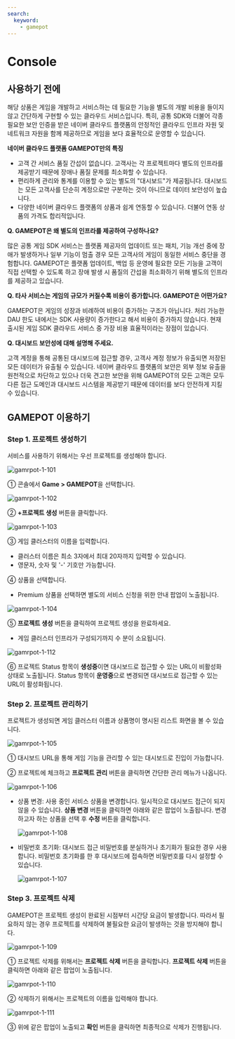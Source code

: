 ```yaml
---
search:
  keyword:
    - gamepot
---
```


# Console

## 사용하기 전에

해당 상품은 게임을 개발하고 서비스하는 데 필요한 기능을 별도의 개발 비용을 들이지 않고 간단하게 구현할 수 있는 클라우드 서비스입니다. 특히, 공통 SDK와 더불어 각종 필요한 보안 인증을 받은 네이버 클라우드 플랫폼의 안정적인 클라우드 인프라 자원 및 네트워크 자원을 함께 제공하므로 게임을 보다 효율적으로 운영할 수 있습니다.

**네이버 클라우드 플랫폼 GAMEPOT만의 특징**

* 고객 간 서비스 품질 간섭이 없습니다. 고객사는 각 프로젝트마다 별도의 인프라를 제공받기 때문에 장애나 품질 문제를 최소화할 수 있습니다.
* 편리하게 관리와 통계를 이용할 수 있는 별도의 "대시보드"가 제공됩니다. 대시보드는 모든 고객사를 단순히 계정으로만 구분하는 것이 아니므로 데이터 보안성이 높습니다.
* 다양한 네이버 클라우드 플랫폼의 상품과 쉽게 연동할 수 있습니다. 더불어 연동 상품의 가격도 합리적입니다.

**Q. GAMEPOT은 왜 별도의 인프라를 제공하여 구성하나요?**

많은 공통 게임 SDK 서비스는 플랫폼 제공자의 업데이트 또는 패치, 기능 개선 중에 장애가 발생하거나 일부 기능이 멈출 경우 모든 고객사의 게임이 동일한 서비스 중단을 경험합니다. GAMEPOT은 플랫폼 업데이트, 백업 등 운영에 필요한 모든 기능을 고객이 직접 선택할 수 있도록 하고 장애 발생 시 품질의 간섭을 최소화하기 위해 별도의 인프라를 제공하고 있습니다.

**Q. 타사 서비스는 게임의 규모가 커질수록 비용이 증가합니다. GAMEPOT은 어떤가요?**

GAMEPOT은 게임의 성장과 비례하여 비용이 증가하는 구조가 아닙니다. 처리 가능한 DAU 한도 내에서는 SDK 사용량이 증가한다고 해서 비용이 증가하지 않습니다. 현재 출시된 게임 SDK 클라우드 서비스 중 가장 비용 효율적이라는 장점이 있습니다.

**Q. 대시보드 보안성에 대해 설명해 주세요.**

고객 계정을 통해 공통된 대시보드에 접근할 경우, 고객사 계정 정보가 유출되면 저장된 모든 데이터가 유출될 수 있습니다. 네이버 클라우드 플랫폼의 보안은 외부 정보 유출을 원천적으로 차단하고 있으나 더욱 견고한 보안을 위해 GAMEPOT의 모든 고객은 모두 다른 접근 도메인과 대시보드 시스템을 제공받기 때문에 데이터를 보다 안전하게 지킬 수 있습니다.

## GAMEPOT 이용하기

### Step 1. 프로젝트 생성하기

서비스를 사용하기 위해서는 우선 프로젝트를 생성해야 합니다.

![gamrpot-1-101](../.gitbook/assets/gamrpot-1-101%20%283%29.png)

① 콘솔에서 **Game &gt; GAMEPOT**을 선택합니다.

![gamrpot-1-102](../.gitbook/assets/gamrpot-1-102%20%281%29.png)

② **+프로젝트 생성** 버튼을 클릭합니다.

![gamrpot-1-103](../.gitbook/assets/gamrpot-1-103%20%286%29.png)

③ 게임 클러스터의 이름을 입력합니다.

* 클러스터 이름은 최소 3자에서 최대 20자까지 입력할 수 있습니다.
* 영문자, 숫자 및 '-' 기호만 가능합니다.

④ 상품을 선택합니다.

* Premium 상품을 선택하면 별도의  서비스 신청을 위한 안내 팝업이 노출됩니다.

![gamrpot-1-104](../.gitbook/assets/gamrpot-1-104%20%284%29.png)

⑤ **프로젝트 생성** 버튼을 클릭하여 프로젝트 생성을 완료하세요.

* 게임 클러스터 인프라가 구성되기까지 수 분이 소요됩니다.

![gamrpot-1-112](../.gitbook/assets/gamrpot-1-112%20%281%29.PNG)

⑥ 프로젝트 Status 항목이 **생성중**이면 대시보드로 접근할 수 있는 URL이 비활성화 상태로 노출됩니다. Status 항목이 **운영중**으로 변경되면 대시보드로 접근할 수 있는 URL이 활성화됩니다.

### Step 2. 프로젝트 관리하기

프로젝트가 생성되면 게임 클러스터 이름과 상품명이 명시된 리스트 화면을 볼 수 있습니다.

![gamrpot-1-105](../.gitbook/assets/gamrpot-1-105%20%283%29.png)

① 대시보드 URL을 통해 게임 기능을 관리할 수 있는 대시보드로 진입이 가능합니다.

② 프로젝트에 체크하고 **프로젝트 관리** 버튼을 클릭하면 간단한 관리 메뉴가 나옵니다.

![gamrpot-1-106](../.gitbook/assets/gamrpot-1-106%20%284%29.png)

* 상품 변경: 사용 중인 서비스 상품을 변경합니다. 일시적으로 대시보드 접근이 되지 않을 수 있습니다. **상품 변경** 버튼을 클릭하면 아래와 같은 팝업이 노출됩니다. 변경하고자 하는 상품을 선택 후 **수정** 버튼을 클릭합니다.

  ![gamrpot-1-108](../.gitbook/assets/gamrpot-1-108%20%286%29.png)

* 비밀번호 초기화: 대시보드 접근 비밀번호를 분실하거나 초기화가 필요한 경우 사용합니다. 비밀번호 초기화를 한 후 대시보드에 접속하면 비밀번호를 다시 설정할 수 있습니다.

  ![gamrpot-1-107](../.gitbook/assets/gamrpot-1-107%20%283%29.png)

### Step 3. 프로젝트 삭제

GAMEPOT은 프로젝트 생성이 완료된 시점부터 시간당 요금이 발생합니다. 따라서 필요하지 않는 경우 프로젝트를 삭제하여 불필요한 요금이 발생하는 것을 방지해야 합니다.

![gamrpot-1-109](../.gitbook/assets/gamrpot-1-109%20%282%29.png)

① 프로젝트 삭제를 위해서는 **프로젝트 삭제** 버튼을 클릭합니다. **프로젝트 삭제** 버튼을 클릭하면 아래와 같은 팝업이 노출됩니다.

![gamrpot-1-110](../.gitbook/assets/gamrpot-1-110%20%285%29.png)

② 삭제하기 위해서는 프로젝트의 이름을 입력해야 합니다.

![gamrpot-1-111](../.gitbook/assets/gamrpot-1-111%20%282%29.png)

③ 위에 같은 팝업이 노출되고 **확인** 버튼을 클릭하면 최종적으로 삭제가 진행됩니다.

